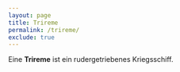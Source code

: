 ```yaml
---
layout: page
title: Trireme
permalink: /trireme/
exclude: true
---
```


Eine **Trireme** ist ein rudergetriebenes Kriegsschiff.
